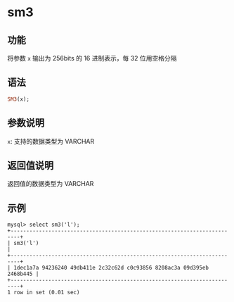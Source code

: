 # sm3

## 功能

将参数 `x` 输出为 256bits 的 16 进制表示，每 32 位用空格分隔

## 语法

```Haskell
SM3(x);
```

## 参数说明

`x`: 支持的数据类型为 VARCHAR

## 返回值说明

返回值的数据类型为 VARCHAR

## 示例

```Plain Text
mysql> select sm3('l');
+-------------------------------------------------------------------------+
| sm3('l')                                                                |
+-------------------------------------------------------------------------+
| 1dec1a7a 94236240 49db411e 2c32c62d c0c93856 8208ac3a 09d395eb 2468b445 |
+-------------------------------------------------------------------------+
1 row in set (0.01 sec)
```
